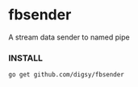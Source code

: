 # fbsender
A stream data sender to named pipe

### INSTALL

```
go get github.com/digsy/fbsender
```

